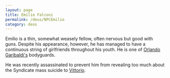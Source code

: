 ```yaml
---
layout: page
title: Emilio Falconi
permalink: /deus/NPCEmilio
category: deus
---
```

Emilio is a thin, somewhat weasely fellow, often nervous but good with guns. Despite his appearance, however, he has managed to have a continuous string of girlfriends throughout his youth. He is one of [Orlando Garibaldi's](NPCOrlando) bodyguards.

He was recently assassinated to prevent him from revealing too much about the Syndicate mass suicide to [Vittorio](CharPublicAllen).
